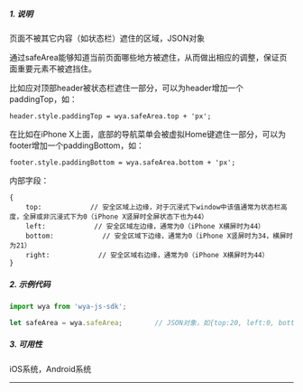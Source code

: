 ##### 1. 说明

页面不被其它内容（如状态栏）遮住的区域，JSON对象

通过safeArea能够知道当前页面哪些地方被遮住，从而做出相应的调整，保证页面重要元素不被遮挡住。

比如应对顶部header被状态栏遮住一部分，可以为header增加一个paddingTop，如：
```
header.style.paddingTop = wya.safeArea.top + 'px';

```
在比如在iPhone X上面，底部的导航菜单会被虚拟Home键遮住一部分，可以为footer增加一个paddingBottom，如：


```
footer.style.paddingBottom = wya.safeArea.bottom + 'px';

```
内部字段：

```
{
    top:            // 安全区域上边缘，对于沉浸式下window中该值通常为状态栏高度，全屏或非沉浸式下为0（iPhone X竖屏时全屏状态下也为44）
    left:            // 安全区域左边缘，通常为0（iPhone X横屏时为44）
    bottom:            // 安全区域下边缘，通常为0（iPhone X竖屏时为34，横屏时为21）
    right:            // 安全区域右边缘，通常为0（iPhone X横屏时为44）
}
```
##### 2. 示例代码

```javascript
import wya from 'wya-js-sdk';

let safeArea = wya.safeArea;        // JSON对象，如{top:20, left:0, bottom:0, right:0}
```
##### 3. 可用性
iOS系统，Android系统

---------